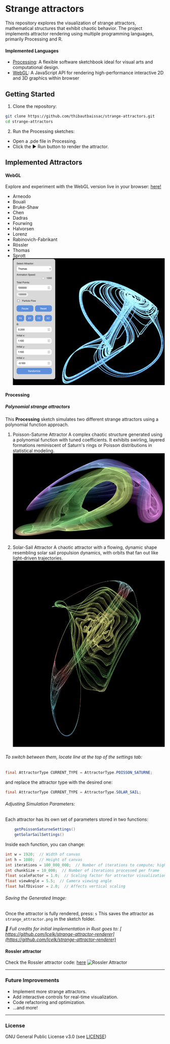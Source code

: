 # Strange attractors

This repository explores the visualization of strange attractors, mathematical structures that exhibit chaotic behavior. The project implements attractor rendering using multiple programming languages, primarily Processing and R.

#### Implemented Languages
- [Processing](https://processing.org/): A flexible software sketchbook ideal for visual arts and computational design.
- [WebGL](https://developer.mozilla.org/en-US/docs/Web/API/WebGL_API): A JavaScript API for rendering high-performance interactive 2D and 3D graphics within browser

## Getting Started
1. Clone the repository:
```bash
git clone https://github.com/thibautbaissac/strange-attractors.git
cd strange-attractors
```
2. Run the Processing sketches:
- Open a .pde file in Processing.
- Click the ▶️ Run button to render the attractor.

## Implemented Attractors
#### WebGL
Explore and experiment with the WebGL version live in your browser: [here!](https://rawcdn.githack.com/ThibautBaissac/strange-attractors/refs/heads/main/src/webgl/index.html)
- Arneodo
- Bouali
- Bruke-Shaw
- Chen
- Dadras
- Fourwing
- Halvorsen
- Lorenz
- Rabinovich-Fabrikant
- Rössler
- Thomas
- Sprott
![Thomas Attractor](media/webgl_thomas.png)

#### Processing
##### Polynomial strange attractors
This **Processing** sketch simulates two different strange attractors using a polynomial function approach.

1.  Poisson-Saturne Attractor
A complex chaotic structure generated using a polynomial function with tuned coefficients. It exhibits swirling, layered formations reminiscent of Saturn's rings or Poisson distributions in statistical modeling.
![Poisson-Saturne Attractor](media/poisson-saturne.png)

2.  Solar-Sail Attractor
A chaotic attractor with a flowing, dynamic shape resembling solar sail propulsion dynamics, with orbits that fan out like light-driven trajectories.
![Solor_Sail Attractor](media/solar-sail.png)

###### To switch between them, locate line at the top of the settings tab:
```java
final AttractorType CURRENT_TYPE = AttractorType.POISSON_SATURNE;
```
and replace the attractor type with the desired one:
```java
final AttractorType CURRENT_TYPE = AttractorType.SOLAR_SAIL;
```

###### Adjusting Simulation Parameters:
Each attractor has its own set of parameters stored in two functions:
```java
    getPoissonSaturneSettings()
    getSolarSailSettings()
```
Inside each function, you can change:
```java
int w = 1920;  // Width of canvas
int h = 1080;  // Height of canvas
int iterations = 100_000_000;  // Number of iterations to compute; higher values = more detail but longer processing time.
int chunkSize = 10_000;  // Number of iterations processed per frame
float scaleFactor = 1.0;  // Scaling factor for attractor visualization
float viewAngle = 5.5;  // Camera viewing angle
float halfDivisor = 2.0;  // Affects vertical scaling
```

###### Saving the Generated Image:
Once the attractor is fully rendered, press: `s`
This saves the attractor as `strange_attractor.png` in the sketch folder.

*🔗 Full credits for initial implementation in Rust goes to: [
https://github.com/Icelk/strange-attractor-renderer](https://github.com/Icelk/strange-attractor-renderer)*

#### Rossler attractor
Check the Rossler attractor code: [here](src/rossler/main.pde)
![Rossler Attractor](media/rossler.gif)

---
### Future Improvements
- Implement more strange attractors.
- Add interactive controls for real-time visualization.
- Code refactoring and optimization.
- ...and more!

---
### License
GNU General Public License v3.0 (see [LICENSE](LICENSE))
